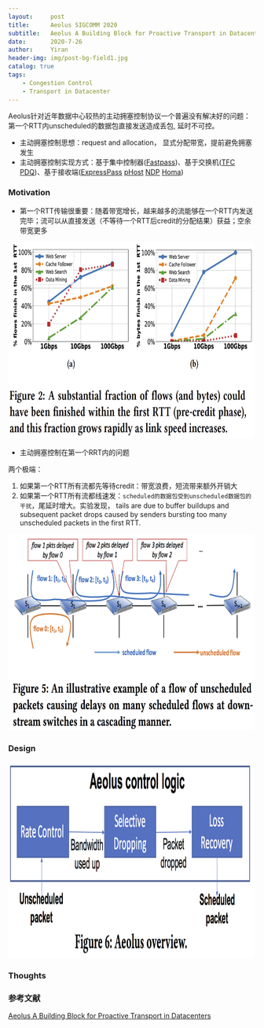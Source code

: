 ```yaml
---
layout:     post
title:      Aeolus SIGCOMM 2020
subtitle:   Aeolus A Building Block for Proactive Transport in Datacenters
date:       2020-7-26
author:     Yiran
header-img: img/post-bg-field1.jpg
catalog: true
tags:
    - Congestion Control
    - Transport in Datacenter
---
```





Aeolus针对近年数据中心较热的主动拥塞控制协议一个普遍没有解决好的问题：第一个RTT内unscheduled的数据包直接发送造成丢包, 延时不可控。


- 主动拥塞控制思想：request and allocation， 显式分配带宽，提前避免拥塞发生
- 主动拥塞控制实现方式：基于集中控制器([Fastpass](http://fastpass.mit.edu/))、基于交换机([TFC](http://nns.cs.tsinghua.edu.cn/paper/eurosys16_jz.pdf) [PDQ](http://conferences.sigcomm.org/sigcomm/2012/paper/sigcomm/p127.pdf))、基于接收端([ExpressPass](http://ina.kaist.ac.kr/~dongsuh/paper/cho-sigcomm17.pdf) [pHost](https://conferences2.sigcomm.org/co-next/2015/img/papers/conext15-final1.pdf) [NDP](https://yi-ran.github.io/2019/06/11/NDP-SIGCOMM-2017/) [Homa](https://people.csail.mit.edu/alizadeh/papers/homa-sigcomm18.pdf))


### Motivation

- 第一个RTT传输很重要：随着带宽增长，越来越多的流能够在一个RTT内发送完毕；流可以从直接发送（不等待一个RTT后credit的分配结果）获益；空余带宽更多

<img width="500" height="400" src="/img/post-aeolus-1.png"/>

- 主动拥塞控制在第一个RRT内的问题

两个极端：

1. 如果第一个RTT所有流都先等待credit：带宽浪费，短流带来额外开销大
2. 如果第一个RTT所有流都线速发：```scheduled的数据包受到unscheduled数据包的干扰```，尾延时增大。实验发现，
tails are due to buffer buildups and subsequent packet drops caused by senders bursting too many unscheduled packets in the first RTT.

<img width="500" height="400" src="/img/post-aeolus-3.png"/>


### Design

<img width="500" height="400" src="/img/post-aeolus-2.png"/>
  

### Thoughts




### 参考文献

[Aeolus A Building Block for Proactive Transport in Datacenters](http://www.cse.ust.hk/~kaichen/papers/aeolus-sigcomm20.pdf)





